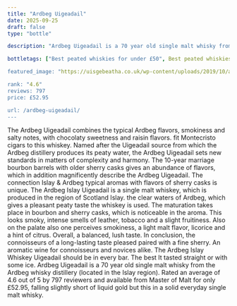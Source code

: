 ```yaml
---
title: "Ardbeg Uigeadail"
date: 2025-09-25
draft: false
type: "bottle"

description: "Ardbeg Uigeadail is a 70 year old single malt whisky from the Ardbeg whisky distillery (located in the Islay region). Rated an average of 4.6 out of 5 by 797 reviewers and available from Master of Malt for only £52.95, falling slightly short of liquid gold but this in a solid everyday single malt whisky."

bottletags: ["Best peated whiskies for under £50", Best peated whiskies for under £75", Best Single Malt Whiskies For Under £50", Best Single Malt Whiskies for under £75", Peated whiskies", Single Malt Whiskies", Speyside Whiskies", Spirit Caramel (E150A)", Whiskies containing Spirit Caramel (E150A)", Whiskies of Scotland",]

featured_image: "https://uisgebeatha.co.uk/wp-content/uploads/2019/10/abgob.non2_.jpg"

rank: "4.6"
reviews: 797
price: £52.95

url: /ardbeg-uigeadail/
---
```

The Ardbeg Uigeadail combines the typical Ardbeg flavors, smokiness and salty notes, with chocolaty sweetness and raisin flavors. fit Montecristo cigars to this whiskey. Named after the Uigeadail source from which the Ardbeg distillery produces its peaty water, the Ardbeg Uigeadail sets new standards in matters of complexity and harmony. The 10-year marriage bourbon barrels with older sherry casks gives an abundance of flavors, which in addition magnificently describe the Ardbeg Uigeadail. The connection Islay & Ardbeg typical aromas with flavors of sherry casks is unique. The Ardbeg Islay Uigeadail is a single malt whiskey, which is produced in the region of Scotland Islay. the clear waters of Ardbeg, which gives a pleasant peaty taste the whiskey is used. The maturation takes place in bourbon and sherry casks, which is noticeable in the aroma. This looks smoky, intense smells of leather, tobacco and a slight fruitiness. Also on the palate also one perceives smokiness, a light malt flavor, licorice and a hint of citrus. Overall, a balanced, lush taste. In conclusion, the connoisseurs of a long-lasting taste pleased paired with a fine sherry. An aromatic wine for connoisseurs and novices alike. The Ardbeg Islay Whiskey Uigeadail should be in every bar. The best It tasted straight or with some ice. Ardbeg Uigeadail is a 70 year old single malt whisky from the Ardbeg whisky distillery (located in the Islay region). Rated an average of 4.6 out of 5 by 797 reviewers and available from Master of Malt for only £52.95, falling slightly short of liquid gold but this in a solid everyday single malt whisky.
